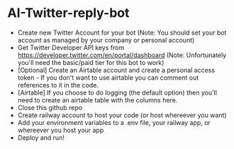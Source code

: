 # AI-Twitter-reply-bot

- Create new Twitter Account for your bot (Note: You should set your bot account as managed by your company or personal account)
- Get Twitter Developer API keys from https://developer.twitter.com/en/portal/dashboard (Note: Unfortunately you'll need the basic/paid tier for this bot to work)
- [Optional] Create an Airtable account and create a personal access token - If you don't want to use airtable you can comment out references to it in the code.
- [Airtable] If you choose to do logging (the default option) then you'll need to create an airtable table with the columns here.
- Close this github repo
- Create railway account to host your code (or host whereever you want)
- Add your environment variables to a .env file, your railway app, or whereever you host your app
- Deploy and run!
